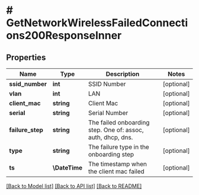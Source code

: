 # # GetNetworkWirelessFailedConnections200ResponseInner

## Properties

Name | Type | Description | Notes
------------ | ------------- | ------------- | -------------
**ssid_number** | **int** | SSID Number | [optional]
**vlan** | **int** | LAN | [optional]
**client_mac** | **string** | Client Mac | [optional]
**serial** | **string** | Serial Number | [optional]
**failure_step** | **string** | The failed onboarding step. One of: assoc, auth, dhcp, dns. | [optional]
**type** | **string** | The failure type in the onboarding step | [optional]
**ts** | **\DateTime** | The timestamp when the client mac failed | [optional]

[[Back to Model list]](../../README.md#models) [[Back to API list]](../../README.md#endpoints) [[Back to README]](../../README.md)
